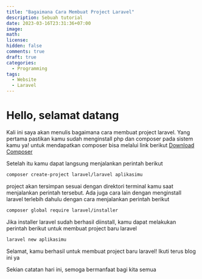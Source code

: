 ```yaml
---
title: "Bagaimana Cara Membuat Project Laravel"
description: Sebuah tutorial
date: 2023-03-16T23:31:36+07:00
image:
math:
license:
hidden: false
comments: true
draft: true
categories:
  - Programming
tags:
  - Website
  - Laravel
---
```


# Hello, selamat datang

Kali ini saya akan menulis bagaimana cara membuat project laravel.
Yang pertama pastikan kamu sudah menginstall php dan composer pada sistem kamu ya!
untuk mendapatkan composer bisa melalui link berikut
[Download Composer](https://getcomposer.org)

Setelah itu kamu dapat langsung menjalankan perintah berikut

```sh
composer create-project laravel/laravel aplikasimu
```

project akan tersimpan sesuai dengan direktori terminal kamu saat menjalankan perintah tersebut. Ada juga cara lain dengan menginstall laravel terlebih dahulu dengan cara menjalankan perintah berikut

```sh
composer global require laravel/installer
```

Jika installer laravel sudah berhasil diinstall, kamu dapat melakukan perintah berikut untuk membuat project baru laravel

```sh
laravel new aplikasimu
```

Selamat, kamu berhasil untuk membuat project baru laravel! Ikuti terus blog ini ya

Sekian catatan hari ini, semoga bermanfaat bagi kita semua
